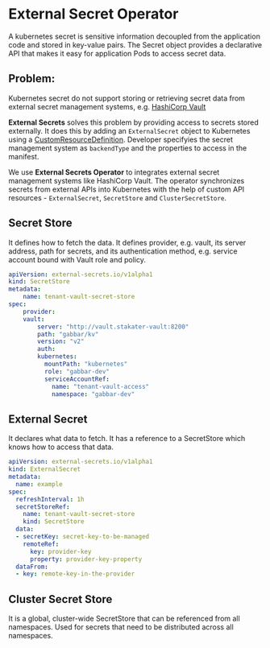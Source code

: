 # External Secret Operator

A kubernetes secret is sensitive information decoupled from the application code and stored in key-value pairs. The Secret object provides a declarative API that makes it easy for application Pods to access secret data.

## Problem: 
Kubernetes secret do not support storing or retrieving secret data from external secret management systems, e.g. [HashiCorp Vault](https://www.vaultproject.io/)

**External Secrets** solves this problem by providing access to secrets stored externally. It does this by adding an `ExternalSecret` object to Kubernetes using a [CustomResourceDefinition](https://kubernetes.io/docs/concepts/extend-kubernetes/api-extension/custom-resources/). Developer specifyies the secret management system as `backendType` and the properties to access in the manifest.

We use **External Secrets Operator** to integrates external secret management systems like HashiCorp Vault. The operator synchronizes secrets from external APIs into Kubernetes with the help of custom API resources - `ExternalSecret`, `SecretStore` and `ClusterSecretStore`.

## Secret Store 
It defines how to fetch the data. It defines provider, e.g. vault, its server address, path for secrets, and its authentication method, e.g. service account bound with Vault role and policy.
```yaml
apiVersion: external-secrets.io/v1alpha1
kind: SecretStore
metadata:
    name: tenant-vault-secret-store
spec:
    provider:
    vault:
        server: "http://vault.stakater-vault:8200"
        path: "gabbar/kv"
        version: "v2"
        auth:
        kubernetes:
          mountPath: "kubernetes"
          role: "gabbar-dev"
          serviceAccountRef:
            name: "tenant-vault-access"
            namespace: "gabbar-dev"
```

## External Secret
It declares what data to fetch. It has a reference to a SecretStore which knows how to access that data.
```yaml
apiVersion: external-secrets.io/v1alpha1
kind: ExternalSecret
metadata:
  name: example
spec:
  refreshInterval: 1h
  secretStoreRef:
    name: tenant-vault-secret-store
    kind: SecretStore
  data:
  - secretKey: secret-key-to-be-managed
    remoteRef:
      key: provider-key
      property: provider-key-property
  dataFrom:
  - key: remote-key-in-the-provider
```

## Cluster Secret Store
It is a global, cluster-wide SecretStore that can be referenced from all namespaces. Used for secrets that need to be distributed across all namespaces.
